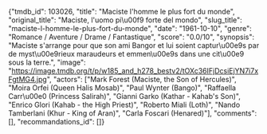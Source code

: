 {"tmdb_id": 103026, "title": "Maciste l'homme le plus fort du monde", "original_title": "Maciste, l'uomo pi\u00f9 forte del mondo", "slug_title": "maciste-l-homme-le-plus-fort-du-monde", "date": "1961-10-10", "genre": "Romance / Aventure / Drame / Fantastique", "score": "0.0/10", "synopsis": "Maciste s'arrange pour que son ami Bangor et lui soient captur\u00e9s par de myst\u00e9rieux maraudeurs et emmen\u00e9s dans une cit\u00e9 sous la terre.", "image": "https://image.tmdb.org/t/p/w185_and_h278_bestv2/tOXc36IFjDcsiEjYN7i7xFgtMG4.jpg", "actors": ["Mark Forest (Maciste, the Son of Hercules)", "Moira Orfei (Queen Halis Mosab)", "Paul Wynter (Bango)", "Raffaella Carr\u00e0 (Princess Salirah)", "Gianni Garko (Kathar - Kahab's Son)", "Enrico Glori (Kahab - the High Priest)", "Roberto Miali (Loth)", "Nando Tamberlani (Khur - King of Aran)", "Carla Foscari (Henared)"], "comments": [], "recommandations_id": []}
